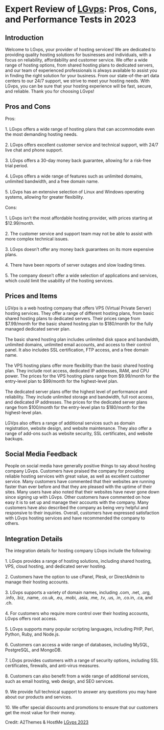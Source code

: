 <h1>Expert Review of <a href="https://a2themes.com/lgvps-reviews">LGvps</a>: Pros, Cons, and Performance Tests in 2023</h1>
<h2>Introduction</h2>
Welcome to LGvps, your provider of hosting services! We are dedicated to providing quality hosting solutions for businesses and individuals, with a focus on reliability, affordability and customer service. We offer a wide range of hosting options, from shared hosting plans to dedicated servers, and our team of experienced professionals is always available to assist you in finding the right solution for your business. From our state-of-the-art data centers to our 24/7 support, we strive to meet your hosting needs. With LGvps, you can be sure that your hosting experience will be fast, secure, and reliable. Thank you for choosing LGvps!
<h2>Pros and Cons</h2>
Pros:<br><br>1. LGvps offers a wide range of hosting plans that can accommodate even the most demanding hosting needs.<br><br>2. LGvps offers excellent customer service and technical support, with 24/7 live chat and phone support.<br><br>3. LGvps offers a 30-day money back guarantee, allowing for a risk-free trial period.<br><br>4. LGvps offers a wide range of features such as unlimited domains, unlimited bandwidth, and a free domain name.<br><br>5. LGvps has an extensive selection of Linux and Windows operating systems, allowing for greater flexibility.<br><br>Cons:<br><br>1. LGvps isn’t the most affordable hosting provider, with prices starting at $12.99/month.<br><br>2. The customer service and support team may not be able to assist with more complex technical issues.<br><br>3. LGvps doesn’t offer any money back guarantees on its more expensive plans.<br><br>4. There have been reports of server outages and slow loading times.<br><br>5. The company doesn’t offer a wide selection of applications and services, which could limit the usability of the hosting services.
<h2>Prices and Items</h2>
LGVps is a web hosting company that offers VPS (Virtual Private Server) hosting services. They offer a range of different hosting plans, from basic shared hosting plans to dedicated servers. Their prices range from $7.99/month for the basic shared hosting plan to $180/month for the fully managed dedicated server plan. <br><br>The basic shared hosting plan includes unlimited disk space and bandwidth, unlimited domains, unlimited email accounts, and access to their control panel. It also includes SSL certification, FTP access, and a free domain name. <br><br>The VPS hosting plans offer more flexibility than the basic shared hosting plan. They include root access, dedicated IP addresses, RAM, and CPU power. The prices for the VPS hosting plans range from $9.99/month for the entry-level plan to $99/month for the highest-level plan. <br><br>The dedicated server plans offer the highest level of performance and reliability. They include unlimited storage and bandwidth, full root access, and dedicated IP addresses. The prices for the dedicated server plans range from $100/month for the entry-level plan to $180/month for the highest-level plan. <br><br>LGVps also offers a range of additional services such as domain registration, website design, and website maintenance. They also offer a range of add-ons such as website security, SSL certificates, and website backups.
<h2>Social Media Feedback</h2>
People on social media have generally positive things to say about hosting company LGvps. Customers have praised the company for providing reliable hosting services with great value, as well as excellent customer service. Many customers have commented that their websites are running faster than ever before and that they are pleased with the uptime of their sites. Many users have also noted that their websites have never gone down since signing up with LGvps. Other customers have commented on how easy it is to set up and manage their accounts with the company. Many customers have also described the company as being very helpful and responsive to their inquiries. Overall, customers have expressed satisfaction with LGvps hosting services and have recommended the company to others.
<h2>Integration Details</h2>
The integration details for hosting company LGvps include the following: <br><br>1. LGvps provides a range of hosting solutions, including shared hosting, VPS, cloud hosting, and dedicated server hosting.<br><br>2. Customers have the option to use cPanel, Plesk, or DirectAdmin to manage their hosting accounts.<br><br>3. LGvps supports a variety of domain names, including .com, .net, .org, .info, .biz, .name, .co.uk, .eu, .mobi, .asia, .me, .tv, .us, .in, .co.in, .ca, and .ch.<br><br>4. For customers who require more control over their hosting accounts, LGvps offers root access.<br><br>5. LGvps supports many popular scripting languages, including PHP, Perl, Python, Ruby, and Node.js.<br><br>6. Customers can access a wide range of databases, including MySQL, PostgreSQL, and MongoDB.<br><br>7. LGvps provides customers with a range of security options, including SSL certificates, firewalls, and anti-virus measures.<br><br>8. Customers can also benefit from a wide range of additional services, such as email hosting, web design, and SEO services.<br><br>9. We provide full technical support to answer any questions you may have about our products and services.<br><br>10. We offer special discounts and promotions to ensure that our customers get the most value for their money.
<p>Credit: A2Themes & HostMe <a href="https://a2themes.com/lgvps-reviews">LGvps 2023</a></p>